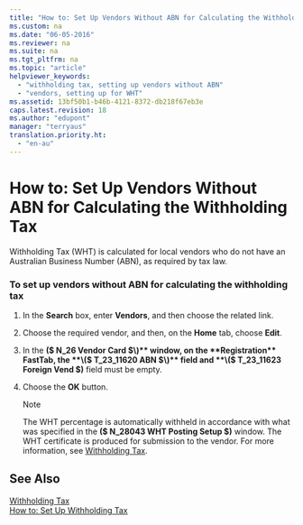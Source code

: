 ```yaml
---
title: "How to: Set Up Vendors Without ABN for Calculating the Withholding Tax"
ms.custom: na
ms.date: "06-05-2016"
ms.reviewer: na
ms.suite: na
ms.tgt_pltfrm: na
ms.topic: "article"
helpviewer_keywords: 
  - "withholding tax, setting up vendors without ABN"
  - "vendors, setting up for WHT"
ms.assetid: 13bf50b1-b46b-4121-8372-db218f67eb3e
caps.latest.revision: 18
ms.author: "edupont"
manager: "terryaus"
translation.priority.ht: 
  - "en-au"
---
```

# How to: Set Up Vendors Without ABN for Calculating the Withholding Tax
Withholding Tax \(WHT\) is calculated for local vendors who do not have an Australian Business Number \(ABN\), as required by tax law.  
  
### To set up vendors without ABN for calculating the withholding tax  
  
1.  In the **Search** box, enter **Vendors**, and then choose the related link.  
  
2.  Choose the required vendor, and then, on the **Home** tab, choose **Edit**.  
  
3.  In the **\($ N\_26 Vendor Card $\)** window, on the **Registration** FastTab, the **\($ T\_23\_11620 ABN $\)** field and **\($ T\_23\_11623 Foreign Vend $\)** field must be empty.  
  
4.  Choose the **OK** button.  
  
    > [!NOTE]  
    >  The WHT percentage is automatically withheld in accordance with what was specified in the **\($ N\_28043 WHT Posting Setup $\)** window. The WHT certificate is produced for submission to the vendor. For more information, see [Withholding Tax](../../LocalFunctionalityForMicrosoftDynamicsNav2016/Australia/withholding-tax.md).  
  
## See Also  
 [Withholding Tax](../../LocalFunctionalityForMicrosoftDynamicsNav2016/Australia/withholding-tax.md)   
 [How to: Set Up Withholding Tax](../../LocalFunctionalityForMicrosoftDynamicsNav2016/Australia/how-to-set-up-withholding-tax.md)